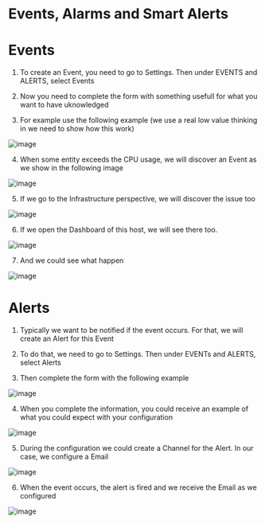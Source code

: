 # Events, Alarms and Smart Alerts


Events
=

1. To create an Event, you need to go to Settings. Then under EVENTS and ALERTS, select Events
 
2. Now you need to complete the form with something usefull for what you want to have uknowledged

3. For example use the following example (we use a real low value thinking in we need to show how this work)

![image](https://github.com/user-attachments/assets/576a0870-642b-4d66-aabf-7dc1722ffed4)

4. When some entity exceeds the CPU usage, we will discover an Event as we show in the following image

![image](https://github.com/user-attachments/assets/bb3b9f93-67fe-4a30-bfc8-26bcc1f50b4d)


5. If we go to the Infrastructure perspective, we will discover the issue too

![image](https://github.com/user-attachments/assets/4f4b7007-f599-42c8-942b-56fe14a49b11)

6. If we open the Dashboard of this host, we will see there too.

![image](https://github.com/user-attachments/assets/75b6655f-e811-4d69-a208-ccb6dd4ee6cf)

7. And we could see what happen

![image](https://github.com/user-attachments/assets/f670fd27-8dda-44c1-b562-65fbcd5f4b13)
  


Alerts
=

1. Typically we want to be notified if the event occurs. For that, we will create an Alert for this Event

2. To do that, we need to go to Settings. Then under EVENTs and ALERTS, select Alerts

3. Then complete the form with the following example

![image](https://github.com/user-attachments/assets/4dc39e6c-e373-426d-b9c2-ca5121d63efa)

4. When you complete the information, you could receive an example of what you could expect with your configuration

![image](https://github.com/user-attachments/assets/7a267dd5-b613-4e97-b5f1-e4777a459d23)

5. During the configuration we could create a Channel for the Alert. In our case, we configure a Email

![image](https://github.com/user-attachments/assets/9d1ef480-0713-4f4d-bace-7841828ad241)

6. When the event occurs, the alert is fired and we receive the Email as we configured

![image](https://github.com/user-attachments/assets/deb4ac2b-66b4-4d92-8b32-a538e76cf7f9)


 


